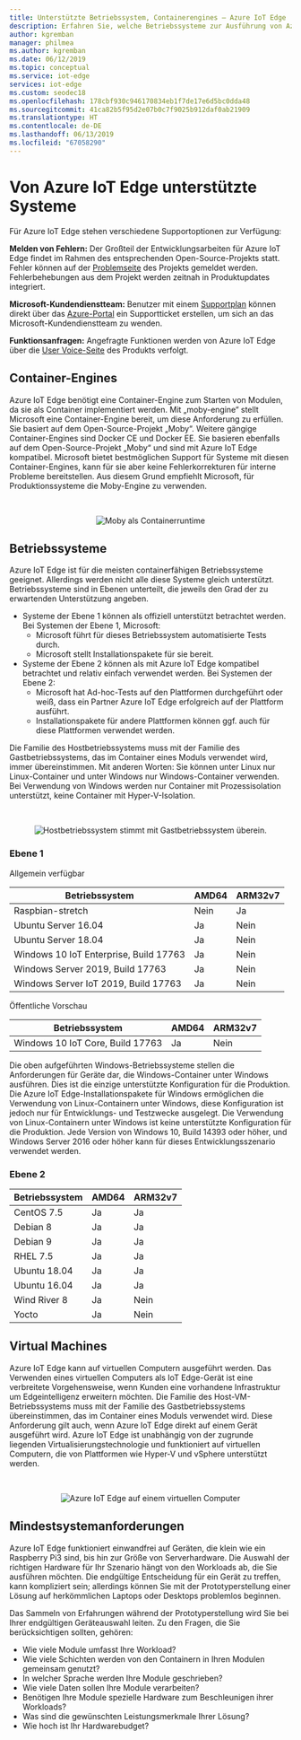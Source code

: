 ```yaml
---
title: Unterstützte Betriebssystem, Containerengines – Azure IoT Edge | Microsoft-Dokumentation
description: Erfahren Sie, welche Betriebssysteme zur Ausführung von Azure IoT Edge-Daemon und -Runtime verwendet werden können, und welche Containerengines für Ihre Produktionsgeräte unterstützt werden.
author: kgremban
manager: philmea
ms.author: kgremban
ms.date: 06/12/2019
ms.topic: conceptual
ms.service: iot-edge
services: iot-edge
ms.custom: seodec18
ms.openlocfilehash: 178cbf930c946170834eb1f7de17e6d5bc0dda48
ms.sourcegitcommit: 41ca82b5f95d2e07b0c7f9025b912daf0ab21909
ms.translationtype: HT
ms.contentlocale: de-DE
ms.lasthandoff: 06/13/2019
ms.locfileid: "67058290"
---
```

# <a name="azure-iot-edge-supported-systems"></a>Von Azure IoT Edge unterstützte Systeme

Für Azure IoT Edge stehen verschiedene Supportoptionen zur Verfügung:

**Melden von Fehlern:** Der Großteil der Entwicklungsarbeiten für Azure IoT Edge findet im Rahmen des entsprechenden Open-Source-Projekts statt. Fehler können auf der [Problemseite](https://github.com/azure/iotedge/issues) des Projekts gemeldet werden. Fehlerbehebungen aus dem Projekt werden zeitnah in Produktupdates integriert.

**Microsoft-Kundendienstteam:** Benutzer mit einem [Supportplan](https://azure.microsoft.com/support/plans/) können direkt über das [Azure-Portal](https://ms.portal.azure.com/signin/index/?feature.settingsportalinstance=mpac) ein Supportticket erstellen, um sich an das Microsoft-Kundendienstteam zu wenden.

**Funktionsanfragen:** Angefragte Funktionen werden von Azure IoT Edge über die [User Voice-Seite](https://feedback.azure.com/forums/907045-azure-iot-edge) des Produkts verfolgt.

## <a name="container-engines"></a>Container-Engines
Azure IoT Edge benötigt eine Container-Engine zum Starten von Modulen, da sie als Container implementiert werden. Mit „moby-engine“ stellt Microsoft eine Container-Engine bereit, um diese Anforderung zu erfüllen. Sie basiert auf dem Open-Source-Projekt „Moby“. Weitere gängige Container-Engines sind Docker CE und Docker EE. Sie basieren ebenfalls auf dem Open-Source-Projekt „Moby“ und sind mit Azure IoT Edge kompatibel. Microsoft bietet bestmöglichen Support für Systeme mit diesen Container-Engines, kann für sie aber keine Fehlerkorrekturen für interne Probleme bereitstellen. Aus diesem Grund empfiehlt Microsoft, für Produktionssysteme die Moby-Engine zu verwenden.

<br>
<center>

![Moby als Containerruntime](./media/support/only-moby-for-production.png)
</center>

## <a name="operating-systems"></a>Betriebssysteme
Azure IoT Edge ist für die meisten containerfähigen Betriebssysteme geeignet. Allerdings werden nicht alle diese Systeme gleich unterstützt. Betriebssysteme sind in Ebenen unterteilt, die jeweils den Grad der zu erwartenden Unterstützung angeben.
* Systeme der Ebene 1 können als offiziell unterstützt betrachtet werden. Bei Systemen der Ebene 1, Microsoft:
    * Microsoft führt für dieses Betriebssystem automatisierte Tests durch.
    * Microsoft stellt Installationspakete für sie bereit.
* Systeme der Ebene 2 können als mit Azure IoT Edge kompatibel betrachtet und relativ einfach verwendet werden. Bei Systemen der Ebene 2:
    * Microsoft hat Ad-hoc-Tests auf den Plattformen durchgeführt oder weiß, dass ein Partner Azure IoT Edge erfolgreich auf der Plattform ausführt.
    * Installationspakete für andere Plattformen können ggf. auch für diese Plattformen verwendet werden.
    
Die Familie des Hostbetriebssystems muss mit der Familie des Gastbetriebssystems, das im Container eines Moduls verwendet wird, immer übereinstimmen. Mit anderen Worten: Sie können unter Linux nur Linux-Container und unter Windows nur Windows-Container verwenden. Bei Verwendung von Windows werden nur Container mit Prozessisolation unterstützt, keine Container mit Hyper-V-Isolation.  

<br>
<center>

![Hostbetriebssystem stimmt mit Gastbetriebssystem überein.](./media/support/edge-on-device.png)
</center>

### <a name="tier-1"></a>Ebene 1
Allgemein verfügbar

| Betriebssystem | AMD64 | ARM32v7 |
| ---------------- | ----- | ----- |
| Raspbian-stretch | Nein | Ja|
| Ubuntu Server 16.04 | Ja | Nein |
| Ubuntu Server 18.04 | Ja | Nein |
| Windows 10 IoT Enterprise, Build 17763 | Ja | Nein |
| Windows Server 2019, Build 17763 | Ja | Nein |
| Windows Server IoT 2019, Build 17763 | Ja | Nein |

Öffentliche Vorschau

| Betriebssystem | AMD64 | ARM32v7 |
| ---------------- | ----- | ----- |
| Windows 10 IoT Core, Build 17763 | Ja | Nein |


Die oben aufgeführten Windows-Betriebssysteme stellen die Anforderungen für Geräte dar, die Windows-Container unter Windows ausführen. Dies ist die einzige unterstützte Konfiguration für die Produktion. Die Azure IoT Edge-Installationspakete für Windows ermöglichen die Verwendung von Linux-Containern unter Windows, diese Konfiguration ist jedoch nur für Entwicklungs- und Testzwecke ausgelegt. Die Verwendung von Linux-Containern unter Windows ist keine unterstützte Konfiguration für die Produktion. Jede Version von Windows 10, Build 14393 oder höher, und Windows Server 2016 oder höher kann für dieses Entwicklungsszenario verwendet werden.

### <a name="tier-2"></a>Ebene 2

| Betriebssystem | AMD64 | ARM32v7 |
| ---------------- | ----- | ----- |
| CentOS 7.5 | Ja | Ja |
| Debian 8 | Ja | Ja |
| Debian 9 | Ja | Ja |
| RHEL 7.5 | Ja | Ja |
| Ubuntu 18.04 | Ja | Ja |
| Ubuntu 16.04 | Ja | Ja |
| Wind River 8 | Ja | Nein |
| Yocto | Ja | Nein |


## <a name="virtual-machines"></a>Virtual Machines
Azure IoT Edge kann auf virtuellen Computern ausgeführt werden. Das Verwenden eines virtuellen Computers als IoT Edge-Gerät ist eine verbreitete Vorgehensweise, wenn Kunden eine vorhandene Infrastruktur um Edgeintelligenz erweitern möchten. Die Familie des Host-VM-Betriebssystems muss mit der Familie des Gastbetriebssystems übereinstimmen, das im Container eines Moduls verwendet wird. Diese Anforderung gilt auch, wenn Azure IoT Edge direkt auf einem Gerät ausgeführt wird. Azure IoT Edge ist unabhängig von der zugrunde liegenden Virtualisierungstechnologie und funktioniert auf virtuellen Computern, die von Plattformen wie Hyper-V und vSphere unterstützt werden.

<br>
<center>

![Azure IoT Edge auf einem virtuellen Computer](./media/support/edge-on-vm.png)
</center>

## <a name="minimum-system-requirements"></a>Mindestsystemanforderungen
Azure IoT Edge funktioniert einwandfrei auf Geräten, die klein wie ein Raspberry Pi3 sind, bis hin zur Größe von Serverhardware. Die Auswahl der richtigen Hardware für Ihr Szenario hängt von den Workloads ab, die Sie ausführen möchten. Die endgültige Entscheidung für ein Gerät zu treffen, kann kompliziert sein; allerdings können Sie mit der Prototyperstellung einer Lösung auf herkömmlichen Laptops oder Desktops problemlos beginnen.

Das Sammeln von Erfahrungen während der Prototyperstellung wird Sie bei Ihrer endgültigen Geräteauswahl leiten. Zu den Fragen, die Sie berücksichtigen sollten, gehören: 

* Wie viele Module umfasst Ihre Workload?
* Wie viele Schichten werden von den Containern in Ihren Modulen gemeinsam genutzt?
* In welcher Sprache werden Ihre Module geschrieben? 
* Wie viele Daten sollen Ihre Module verarbeiten?
* Benötigen Ihre Module spezielle Hardware zum Beschleunigen ihrer Workloads?
* Was sind die gewünschten Leistungsmerkmale Ihrer Lösung?
* Wie hoch ist Ihr Hardwarebudget?
